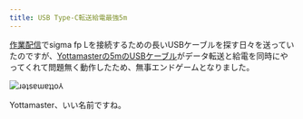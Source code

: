 ```yaml
---
title: USB Type-C転送給電最強5m
---
```

[作業配信](https://www.youtube.com/c/r7kamura)でsigma fp Lを接続するための長いUSBケーブルを探す日々を送っていたのですが、[Yottamasterの5mのUSBケーブル](https://www.amazon.co.jp/dp/B09Y1BY75P)がデータ転送と給電を同時にやってくれて問題無く動作したため、無事エンドゲームとなりました。

![](https://lh4.googleusercontent.com/_ZmtyYsbJ6Xp2e15Aw58B8k_TNV8malaNX-oEPsbdoEaLBm6dwdEJM3X9eVW1DYkDWBVk05pHN8sPHvyKlsc49TKpnAVpxwrNeNgy8bU0eepJtQaoXM9ra66dexsjei9ovout0JzNET4ntl1SBMUiwg "ɹǝʇsɐɯɐʇʇo⅄")

Yottamaster、いい名前ですね。

